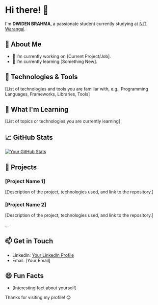 # Hi there! 👋

I'm **DWIDEN BRAHMA**, a passionate student currently studying at [NIT Warangal](https://www.nitw.ac.in/).

## 🚀 About Me

- 🔭 I’m currently working on [Current Project/Job].
- 🌱 I’m currently learning [Something New].

## 🔧 Technologies & Tools

[List of technologies and tools you are familiar with, e.g., Programming Languages, Frameworks, Libraries, Tools]

## 🌱 What I'm Learning

[List of topics or technologies you are currently learning]

## 📈 GitHub Stats

[![Your GitHub Stats](https://github-readme-stats.vercel.app/api?username=DwidenBrahma&show_icons=true&theme=radical)](https://github.com/DwidenBrahma)

## 📂 Projects

### [Project Name 1]

[Description of the project, technologies used, and link to the repository.]

### [Project Name 2]

[Description of the project, technologies used, and link to the repository.]

...

## 📫 Get in Touch

- LinkedIn: [Your LinkedIn Profile](https://www.linkedin.com/in/yourusername/)
- Email: [Your Email]

## 😄 Fun Facts

- [Interesting fact about yourself]

Thanks for visiting my profile! 😊
